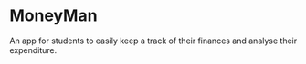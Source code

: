 # MoneyMan
An app for students to easily keep a track of their finances and analyse their expenditure.
